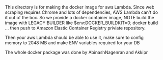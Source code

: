 This directory is for making the docker image for aws Lambda. Since web scraping requires Chrome and lots of dependencies, AWS Lambda can't do it 
out of the box. So we provide a docker container image, NOTE build the image with LEGACY BUILDER 
like  $env:DOCKER_BUILDKIT=0; docker build ... then push to Amazon Elastic Container Registry priviate repository.

Then your aws Lambda should be able to use it, make sure to config memory to 2048 MB and make ENV variables required for your DB

The whole docker package was done by AbinashNagenran and Akkipr
